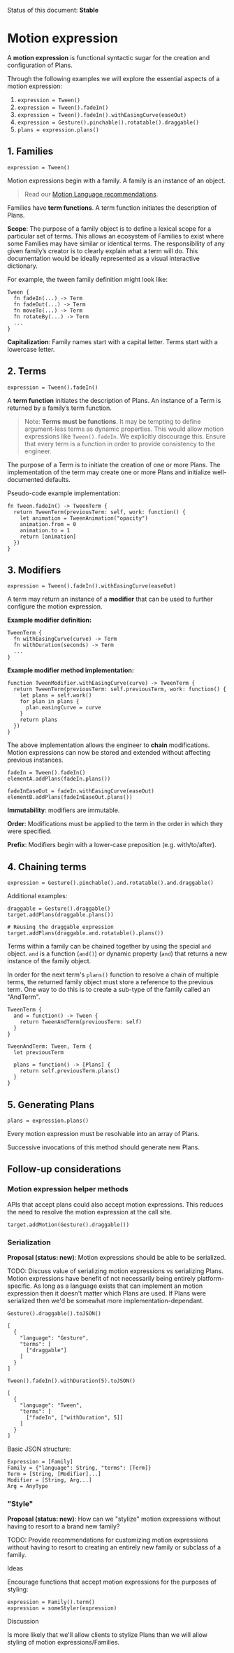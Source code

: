 Status of this document: **Stable**

# Motion expression

A **motion expression** is functional syntactic sugar for the creation and configuration of Plans.

Through the following examples we will explore the essential aspects of a motion expression:

1. `expression = Tween()`
2. `expression = Tween().fadeIn()`
3. `expression = Tween().fadeIn().withEasingCurve(easeOut)`
4. `expression = Gesture().pinchable().rotatable().draggable()`
5. `plans = expression.plans()`
  
## 1. Families

    expression = Tween()

Motion expressions begin with a family. A family is an instance of an object.

> Read our [Motion Language recommendations](../languages/README.md).

Families have **term functions**. A term function initiates the description of Plans.

**Scope**: The purpose of a family object is to define a lexical scope for a particular set of terms. This allows an ecosystem of Families to exist where some Families may have similar or identical terms. The responsibility of any given family’s creator is to clearly explain what a term will do. This documentation would be ideally represented as a visual interactive dictionary.

For example, the tween family definition might look like:

    Tween {
      fn fadeIn(...) -> Term
      fn fadeOut(...) -> Term
      fn moveTo(...) -> Term
      fn rotateBy(...) -> Term
      ...
    }

**Capitalization**: Family names start with a capital letter. Terms start with a lowercase letter.

## 2. Terms

    expression = Tween().fadeIn()

A **term function** initiates the description of Plans. An instance of a Term is returned by a family’s term function.

> Note: **Terms must be functions**. It may be tempting to define argument-less terms as dynamic properties. This would allow motion expressions like `Tween().fadeIn`. We explicitly discourage this. Ensure that every term is a function in order to provide consistency to the engineer.

The purpose of a Term is to initiate the creation of one or more Plans. The implementation of the term may create one or more Plans and initialize well-documented defaults.

Pseudo-code example implementation:

    fn Tween.fadeIn() -> TweenTerm {
      return TweenTerm(previousTerm: self, work: function() {
        let animation = TweenAnimation("opacity")
        animation.from = 0
        animation.to = 1
        return [animation]
      })
    }

## 3. Modifiers

    expression = Tween().fadeIn().withEasingCurve(easeOut)

A term may return an instance of a **modifier** that can be used to further configure the motion expression.

**Example modifier definition:**

    TweenTerm {
      fn withEasingCurve(curve) -> Term
      fn withDuration(seconds) -> Term
      ...
    }

**Example modifier method implementation:**

    function TweenModifier.withEasingCurve(curve) -> TweenTerm {
      return TweenTerm(previousTerm: self.previousTerm, work: function() {
        let plans = self.work()
        for plan in plans {
          plan.easingCurve = curve
        }
        return plans
      })
    }

The above implementation allows the engineer to **chain** modifications. Motion expressions can now be stored and extended without affecting previous instances.

    fadeIn = Tween().fadeIn()
    elementA.addPlans(fadeIn.plans())

    fadeInEaseOut = fadeIn.withEasingCurve(easeOut)
    elementB.addPlans(fadeInEaseOut.plans())

**Immutability**: modifiers are immutable.

**Order**: Modifications must be applied to the term in the order in which they were specified.

**Prefix**: Modifiers begin with a lower-case preposition (e.g. with/to/after).

## 4. Chaining terms

    expression = Gesture().pinchable().and.rotatable().and.draggable()

Additional examples:

    draggable = Gesture().draggable()
    target.addPlans(draggable.plans())
    
    # Reusing the draggable expression
    target.addPlans(draggable.and.rotatable().plans())

Terms within a family can be chained together by using the special `and` object. `and` is a function (`and()`) or dynamic property (`and`) that returns a new instance of the family object.

In order for the next term's `plans()` function to resolve a chain of multiple terms, the returned family object must store a reference to the previous term. One way to do this is to create a sub-type of the family called an "AndTerm".

    TweenTerm {
      and = function() -> Tween {
        return TweenAndTerm(previousTerm: self)
      }
    }
    
    TweenAndTerm: Tween, Term {
      let previousTerm
      
      plans = function() -> [Plans] {
        return self.previousTerm.plans()
      }
    }

## 5. Generating Plans

    plans = expression.plans()

Every motion expression must be resolvable into an array of Plans.

Successive invocations of this method should generate new Plans.

## Follow-up considerations

### Motion expression helper methods

APIs that accept plans could also accept motion expressions. This reduces the need to resolve the motion expression at the call site.

    target.addMotion(Gesture().draggable())

### Serialization

**Proposal (status: new)**: Motion expressions should be able to be serialized.

TODO: Discuss value of serializing motion expressions vs serializing Plans. Motion expressions have benefit of not necessarily being entirely platform-specific. As long as a language exists that can implement an motion expression then it doesn't matter which Plans are used. If Plans were serialized then we'd be somewhat more implementation-dependant.

    Gesture().draggable().toJSON()

    [
      {
        "language": "Gesture",
        "terms": [
          ["draggable"]
        ]
      }
    ]

    Tween().fadeIn().withDuration(5).toJSON()
    
    [
      {
        "language": "Tween",
        "terms": [
          ["fadeIn", ["withDuration", 5]]
        ]
      }
    ]

Basic JSON structure:

    Expression = [Family]
    Family = {"language": String, "terms": [Term]}
    Term = [String, [Modifier]...]
    Modifier = [String, Arg...]
    Arg = AnyType

### "Style"

**Proposal (status: new)**: How can we "stylize" motion expressions without having to resort to a brand new family?

TODO: Provide recommendations for customizing motion expressions without having to resort to creating an entirely new family or subclass of a family.

Ideas

Encourage functions that accept motion expressions for the purposes of styling:

    expression = Family().term()
    expression = someStyler(expression)

Discussion

Is more likely that we'll allow clients to stylize Plans than we will allow styling of motion expressions/Families.

<!--

LGTM:
- featherless

-->
